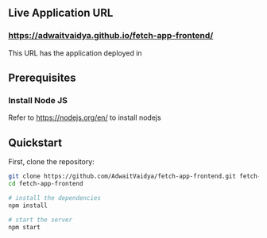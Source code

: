 ## Live Application URL

### https://adwaitvaidya.github.io/fetch-app-frontend/
This URL has the application deployed in




## Prerequisites

### Install Node JS
Refer to https://nodejs.org/en/ to install nodejs

## Quickstart


First, clone the repository:

```bash
git clone https://github.com/AdwaitVaidya/fetch-app-frontend.git fetch-app-frontend
cd fetch-app-frontend

# install the dependencies
npm install

# start the server
npm start
```

